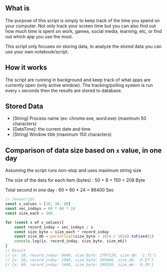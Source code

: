 ## What is
The purpose of this script is simply to keep track of the time you spend on your computer. Not only track your screen time but you can also find out how much time is spent on work, games, social media, learning, etc, or find out which app you use the most.

This script only focuses on storing data, to analyze the stored data you can use your own notebook/script.

## How it works
The script are running in background and keep track of what apps are currently open (only active window). The tracking/polling system is run every `x` seconds then the results are stored to database.

## Stored Data
- [String] Process name (ex: chrome.exe, word.exe) (maximum 50 characters)
- [DateTime]: the current date and time
- [String] Window title (maximum 150 characters)

## Comparison of data size based on `x` value, in one day
Assuming the script runs non-stop and uses maximum string size

The size of the data for each item (bytes) : 50 + 8 + 150 = 208 Byte

Total second in one day : 60 * 60 * 24 = 86400 Sec

```js
// Javascript
const x_values = [10, 30, 60]
const sec_indays = 60 * 60 * 24
const size_each = 208

for (const x of x_values){
	const record_inday = sec_indays / x
	const size_byte = size_each * record_inday
	const size_mb = parseFloat(size_byte / 1024 / 1024).toFixed(2)
	console.log({x, record_inday, size_byte, size_mb})
}
// Result
// {x: 10, record_inday: 8640, size_byte: 1797120, size_mb: '1.71'}
// {x: 30, record_inday: 2880, size_byte: 599040, size_mb: '0.57'}
// {x: 60, record_inday: 1440, size_byte: 299520, size_mb: '0.29'}
```

